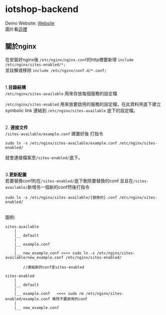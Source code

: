 ﻿# iotshop-backend
 
 Demo Website: [Website](http://54.250.153.54/) \
 圖片看[這裡](https://github.com/YuTengHuang/iot_vue)
 
 ## 關於nginx

在安裝好nginx後 `/etc/nginx/nginx.conf`的http裡要新增 `include /etc/nginx/sites-enabled/*;` \
並註解或移除 `include /etc/nginx/conf.d/*.conf;`
\
\
\
1.**目錄結構** \
`/etc/nginx/sites-available` 用來存放每個服務的設定檔

`/etc/nginx/sites-enabled`  用來放要啟用的服務的設定檔，在此資料夾底下建立 symbolic link 連結到 `/etc/nginx/sites-available` 底下的設定檔。
\
\
\
2. **連接文件** \
`/sites-available/example.conf` 建置好後 打指令
	
	sudo ln -s /etc/nginx/sites-available/example.conf /etc/nginx/sites-enabled/
	
就會連接檔案至`/sites-enabled/`底下。
\
\
\
3.**更新配置** \
若要替換conf則在`/sites-enabled/`底下刪除要替換的conf
並且在`/sites-available/`新增另一個新的conf然後打指令
	
	sudo ln -s /etc/nginx/sites-available/{替換的}.conf /etc/nginx/sites-enabled/
\
圖例:

	sites-available
		|
		|__ default
		|
		|__ example.conf
		|
		|__ new_example.conf <<<< sudo ln -s /etc/nginx/sites-available/new_example.conf /etc/nginx/sites-enabled/ 

            //連結新的conf至sites-enabled
	
	sites-enabled
		|
		|__ default
		|
		|__ example.conf   <<<< sudo rm /etc/nginx/sites-enabled/example.conf 移除不要啟用的conf
		|
		|__ new_example.conf 
